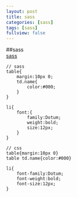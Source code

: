 ```yaml
---
layout: post
title: sass
categories: [sass]
tags: [sass]
fullview: false
---
```


##sass  
[sass](http://sass-lang.com/ "sass")  

		
	// sass
	table{
		margin:10px 0;
		td.name{
			color:#000;
		}
	}

	li{
		font:{
			family:Dotum;
			weight:bold;
			size:12px;
		}
	}

	// css
	table{margin:10px 0}
	table td.name{color:#000}

	li{
		font-family:Dotum;
		font-weight:bold;
		font-size:12px;
	}